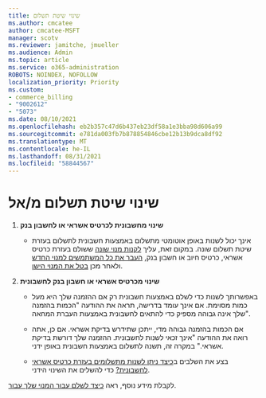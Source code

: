 ```yaml
---
title: שינוי שיטת תשלום
ms.author: cmcatee
author: cmcatee-MSFT
manager: scotv
ms.reviewer: jamitche, jmueller
ms.audience: Admin
ms.topic: article
ms.service: o365-administration
ROBOTS: NOINDEX, NOFOLLOW
localization_priority: Priority
ms.custom:
- commerce_billing
- "9002612"
- "5073"
ms.date: 08/10/2021
ms.openlocfilehash: eb2b357c47d6b437eb23df58a1e3bba98d606a99
ms.sourcegitcommit: e781da003fb7b878854846cbe12b13b9dca8df92
ms.translationtype: MT
ms.contentlocale: he-IL
ms.lasthandoff: 08/31/2021
ms.locfileid: "58844567"
---
```

# <a name="change-payment-method-fromto"></a>שינוי שיטת תשלום מ/אל

1. **שינוי מחשבונית לכרטיס אשראי או לחשבון בנק**

    - אינך יכול לשנות באופן אוטומטי מתשלום באמצעות חשבונית לתשלום בעזרת שיטת תשלום שונה. במקום זאת, עליך [לקנות מנוי שונה](https://docs.microsoft.com/microsoft-365/commerce/try-or-buy-microsoft-365#buy-a-different-subscription) ששולם בעזרת כרטיס אשראי, כרטיס חיוב או חשבון בנק, [העבר את כל המשתמשים למנוי החדש](https://docs.microsoft.com/microsoft-365/commerce/subscriptions/move-users-different-subscription) ולאחר מכן [בטל את המנוי הישן](https://docs.microsoft.com/microsoft-365/commerce/subscriptions/cancel-your-subscription).

2. **שינוי מכרטיס אשראי או חשבון בנק לחשבונית**

    - באפשרותך לשנות כדי לשלם באמצעות חשבונית רק אם ההזמנה שלך היא מעל כמות מסוימת. אם אינך עומד בדרישה, תראה את ההודעה "הכמות בהזמנה שלך אינה גבוהה מספיק כדי להתאים לחשבונית באמצעות העברת המחאה".

    - אם הכמות בהזמנה גבוהה מדי, ייתכן שתידרש בדיקת אשראי. אם כן, אתה רואה את ההודעה "אינך זכאי לשנות לחשבונית. ההזמנה שלך דורשת בדיקת אשראי." במקרה זה, תשנה לתשלום באמצעות חשבונית באופן ידני.

    - בצע את השלבים ב[כיצד ניתן לשנות מתשלומים בעזרת כרטיס אשראי לחשבונית?](how-do-i-change-from-credit-card-payments-to-invoice.md) כדי להשלים את השינוי הידני.

לקבלת מידע נוסף, ראה [כיצד לשלם עבור המנוי שלך עבור](https://docs.microsoft.com/microsoft-365/commerce/billing-and-payments/pay-for-your-subscription).
